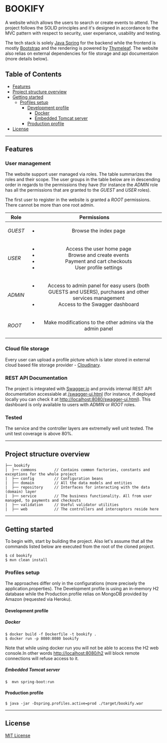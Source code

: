 # BOOKIFY
A website which allows the users to search or create events to attend. The project follows the SOLID principles and it's designed in accordance to the MVC pattern with respect to security, user experiance, usability and testing.

The tech stack is solely [Java Spring](https://spring.io) for the backend while the frontend is mostly [Bootstrap](https://getbootstrap.com) and the rendering is powered by [Thymeleaf](https://www.thymeleaf.org). The website also relias on external dependencies for file storage and api documentaion (more details below).

## Table of Contents 

- [Features](#features)
- [Project structure overview](#project-structure-overview)
- [Getting started](#getting-started)
  - [Profiles setup](#profiles-setup)
     - [Development profile](#development-profile)
          - [Docker](#docker)
          - [Embedded Tomcat server](#embedded-tomcat-server)
     - [Production profile](#production-profile)
- [License](#license)


---

## Features

### User management 
The website support user managed via roles. The table summarizes the roles and their scope. The user groups in the table below are in descending order in regards to the permissions they have (for instance the _ADMIN_ role has all the permissions that are granted to the _GUEST_ and _USER_ roles). 

The first user to register in the website is granted a _ROOT_ permissions. There cannot be more than one root admin.

| Role        | Permissions           | 
| ------------- |:-------------:| 
| _GUEST_  | <ul><li>Browse the index page</li></ul> | 
| _USER_      | <ul><li>Access the user home page</li><li>Browse and create events</li> <li>Payment and cart checkouts</li><li>User profile settings</li></ul>  | 
| _ADMIN_      | <ul><li>Access to admin panel for easy users (both GUESTS and USERS), purchases and other services management</li><li>Access to the Swagger dashboard</li></ul>        | 
| _ROOT_ | <ul><li>Make modifications to the other admins via the admin panel</li></ul>      | 

### Cloud file storage
Every user can upload a profile picture which is later stored in external cloud based file storage provider - [Cloudinary](https://cloudinary.com).

### REST API Documentation
The project is integrated with [Swagger.io](https://swagger.io) and provids internal REST API documentation accessiable at [/swagger-ui.html](/swagger-ui.html) (for instance, if deployed locally you can check it at <http://localhost:8080/swagger-ui.html>). This dashboard is only available to users with _ADMIN_ or _ROOT_ roles.

### Tested
The service and the controller layers are extremelly well unit tested. The unit test coverage is above 80%.

---

## Project structure overview
```text
├── bookify        
|  ├── commons        // Contains common factories, constants and exceptions for the whole project 
|  ├── config         // Configuration beans 
|  ├── domain         // All the data models and entities
|  ├── repository	  // Interfaces for interacting with the data (domain) layer
|  ├── service		  // The business functionality. All from user managed, to payments and checkouts
|  ├── validation     // Useful validator utilities
|  ├── web   		  // The controllers and interceptors reside here
```

---

## Getting started

To begin with, start by building the project. Also let's assume that all the commands listed below are executed from the root of the cloned project.
```shell
$ cd bookify
$ mvn clean install
```
### Profiles setup
The approaches differ only in the configurations (more precisely the application.properties). The Development profile is using an in-memory H2 database while the Production profile relias on MongoDB provided by Amazon (requested via Heroku).
#### Development profile
##### Docker
```shell
$ docker build -f Dockerfile -t bookify .
$ docker run -p 8080:8080 bookify
```
Note that while using docker run you will not be able to access the H2 web console.In other words <http://localhost:8080/h2> will block remote connections will refuse access to it.
##### Embedded Tomcat server
```shell
$  mvn spring-boot:run
```
#### Production profile

```shell
$ java -jar -Dspring.profiles.active=prod ./target/bookify.war
```
---
## License

[MIT License](https://github.com/Nikola-Popov/Bookify/blob/master/LICENSE)

